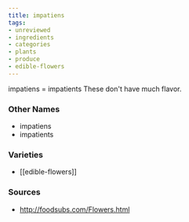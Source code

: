 ```yaml
---
title: impatiens
tags:
- unreviewed
- ingredients
- categories
- plants
- produce
- edible-flowers
---
```

impatiens = impatients These don't have much flavor.

### Other Names

* impatiens
* impatients

### Varieties

* [[edible-flowers]]

### Sources
* http://foodsubs.com/Flowers.html
